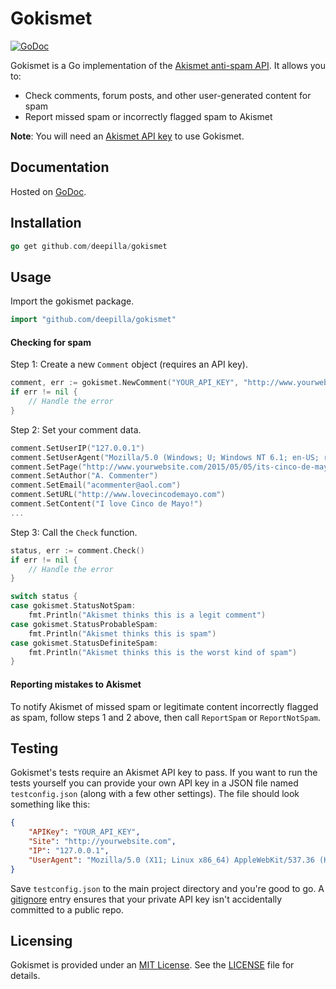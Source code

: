 # Gokismet

[![GoDoc](https://godoc.org/github.com/deepilla/gokismet?status.svg)](https://godoc.org/github.com/deepilla/gokismet)

Gokismet is a Go implementation of the [Akismet anti-spam API](http://akismet.com/development/api/#detailed-docs). It allows you to:

- Check comments, forum posts, and other user-generated content for spam
- Report missed spam or incorrectly flagged spam to Akismet

**Note**: You will need an [Akismet API key](https://akismet.com/signup/?connect=yes&plan=developer) to use Gokismet.

## Documentation

Hosted on [GoDoc](https://godoc.org/github.com/deepilla/gokismet).

## Installation

``` go
go get github.com/deepilla/gokismet
```

## Usage

Import the gokismet package.

``` go
import "github.com/deepilla/gokismet"
```

#### Checking for spam

Step 1: Create a new `Comment` object (requires an API key).

```go
comment, err := gokismet.NewComment("YOUR_API_KEY", "http://www.yourwebsite.com")
if err != nil {
    // Handle the error
}
```

Step 2: Set your comment data.

```go
comment.SetUserIP("127.0.0.1")
comment.SetUserAgent("Mozilla/5.0 (Windows; U; Windows NT 6.1; en-US; rv:1.9.2) Gecko/20100115 Firefox/3.6")
comment.SetPage("http://www.yourwebsite.com/2015/05/05/its-cinco-de-mayo/")
comment.SetAuthor("A. Commenter")
comment.SetEmail("acommenter@aol.com")
comment.SetURL("http://www.lovecincodemayo.com")
comment.SetContent("I love Cinco de Mayo!")
...
```

Step 3: Call the `Check` function.

```go
status, err := comment.Check()
if err != nil {
    // Handle the error
}

switch status {
case gokismet.StatusNotSpam:
    fmt.Println("Akismet thinks this is a legit comment")
case gokismet.StatusProbableSpam:
    fmt.Println("Akismet thinks this is spam")
case gokismet.StatusDefiniteSpam:
    fmt.Println("Akismet thinks this is the worst kind of spam")
}
```

#### Reporting mistakes to Akismet

To notify Akismet of missed spam or legitimate content incorrectly flagged as spam, follow steps 1 and 2 above, then call `ReportSpam` or `ReportNotSpam`.

## Testing

Gokismet's tests require an Akismet API key to pass. If you want to run the tests yourself you can provide your own API key in a JSON file named `testconfig.json` (along with a few other settings). The file should look something like this:

``` json
{
    "APIKey": "YOUR_API_KEY",
    "Site": "http://yourwebsite.com",
    "IP": "127.0.0.1",
    "UserAgent": "Mozilla/5.0 (X11; Linux x86_64) AppleWebKit/537.36 (KHTML, like Gecko) Chrome/41.0.2227.0 Safari/537.36"
}
```

Save `testconfig.json` to the main project directory and you're good to go. A [gitignore](.gitignore) entry ensures that your private API key isn't accidentally committed to a public repo.

## Licensing

Gokismet is provided under an [MIT License](http://choosealicense.com/licenses/mit/). See the [LICENSE](LICENSE) file for details.
